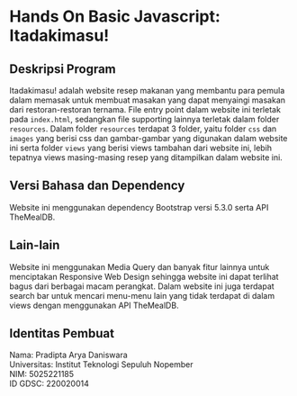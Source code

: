 # Hands On Basic Javascript: Itadakimasu!

## Deskripsi Program

Itadakimasu! adalah website resep makanan yang membantu para pemula dalam memasak untuk membuat masakan yang dapat menyaingi masakan dari restoran-restoran ternama. File entry point dalam website ini terletak pada ```index.html```, sedangkan file supporting lainnya terletak dalam folder ```resources```. Dalam folder ```resources``` terdapat 3 folder, yaitu folder ```css``` dan ```images``` yang berisi css dan gambar-gambar yang digunakan dalam website ini serta folder ```views``` yang berisi views tambahan dari website ini, lebih tepatnya views masing-masing resep yang ditampilkan dalam website ini.

## Versi Bahasa dan Dependency

Website ini menggunakan dependency Bootstrap versi 5.3.0 serta API TheMealDB.

## Lain-lain

Website ini menggunakan Media Query dan banyak fitur lainnya untuk menciptakan Responsive Web Design sehingga website ini dapat terlihat bagus dari berbagai macam perangkat. Dalam website ini juga terdapat search bar untuk mencari menu-menu lain yang tidak terdapat di dalam views dengan menggunakan API TheMealDB.

## Identitas Pembuat

Nama: Pradipta Arya Daniswara\
Universitas: Institut Teknologi Sepuluh Nopember\
NIM: 5025221185\
ID GDSC: 220020014